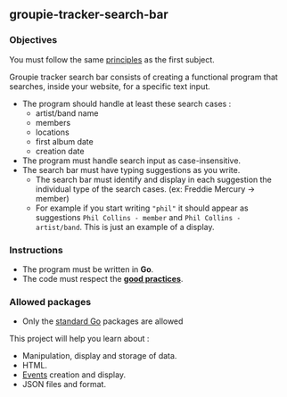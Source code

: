 ## groupie-tracker-search-bar

### Objectives

You must follow the same [principles](../README.md) as the first subject.

Groupie tracker search bar consists of creating a functional program that searches, inside your website, for a specific text input.

- The program should handle at least these search cases :
  - artist/band name
  - members
  - locations
  - first album date
  - creation date
- The program must handle search input as case-insensitive.
- The search bar must have typing suggestions as you write.
  - The search bar must identify and display in each suggestion the individual type of the search cases. (ex: Freddie Mercury -> member)
  - For example if you start writing `"phil"` it should appear as suggestions `Phil Collins - member` and `Phil Collins - artist/band`. This is just an example of a display.

### Instructions

- The program must be written in **Go**.
- The code must respect the [**good practices**](../../good-practices/README.md).

### Allowed packages

- Only the [standard Go](https://golang.org/pkg/) packages are allowed

This project will help you learn about :

- Manipulation, display and storage of data.
- HTML.
- [Events](https://developer.mozilla.org/en-US/docs/Learn/JavaScript/Building_blocks/) creation and display.
- JSON files and format.

